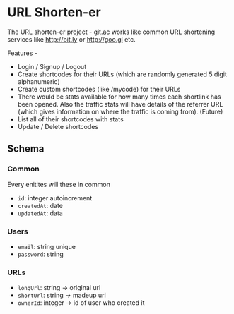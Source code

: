 # URL Shorten-er

The URL shorten-er project - git.ac works like common URL shortening services like http://bit.ly or http://goo.gl etc.

Features -

- Login / Signup / Logout
- Create shortcodes for their URLs (which are randomly generated 5 digit alphanumeric)
- Create custom shortcodes (like /mycode) for their URLs
- There would be stats available for how many times each shortlink has been opened. Also the traffic stats will have details of the referrer URL (which gives information on where the traffic is coming from). (Future)
- List all of their shortcodes with stats
- Update / Delete shortcodes

## Schema

### Common

Every enitites will these in common

- `id`: integer autoincrement
- `createdAt`: date
- `updatedAt`: data

### Users

- `email`: string unique
- `password`: string

### URLs

- `longUrl`: string -> original url
- `shortUrl`: string -> madeup url
- `ownerId`: integer -> id of user who created it